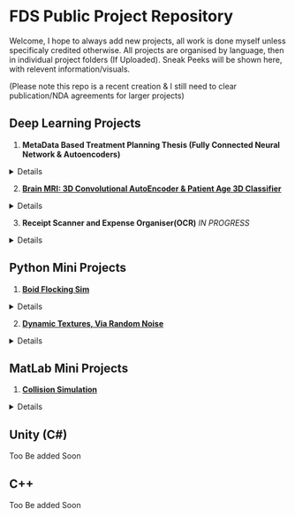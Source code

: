 # FDS Public Project Repository
Welcome, I hope to always add new projects, all work is done myself unless specificaly credited otherwise.
All projects are organised by language, then in individual project folders (If Uploaded).
Sneak Peeks will be shown here, with relevent information/visuals.

(Please note this repo is a recent creation & I still need to clear publication/NDA agreements for larger projects)

## Deep Learning Projects  
1. **MetaData Based Treatment Planning Thesis (Fully Connected Neural Network & Autoencoders)** 
<details>
  <summary>Details</summary>
  This Projects purpose was to create a fully connected neural network to predict treatment sucess based on patient metadata and the respecitive treatment plan that was implemented. Additionaly this model was used to optimise treatments by implementing the network into the existing planning software *MatRad*. The project involved full data aquisition, extraction, standardisation, autoencoding and final model creation and subsequent integration.  
  *Link to Abstract*
</details>
 
2. [**Brain MRI: 3D Convolutional AutoEncoder & Patient Age 3D Classifier**](https://github.com/FDSchaefer/public/tree/master/Deep%20Learning/BRAIN%20MRI)
<details>
  <summary>Details</summary>
  This project involves the collection of healthy brain MRI images with various patient ages. The autoencoder compresses the 3D MRI data to a more manageable form for the Age classifier network. (This is due ot the memory limitations of my GPU). The Convolutional classifier then reads the encoded data, to predict the age of the patient, of whom the MRI was taken. The network was written in Pytorch, with CUDA compatability. The data aquired from: https://www.insight-journal.org/midas/community/view/21
  
</details>   
 
3. **Receipt Scanner and Expense Organiser(OCR)** *IN PROGRESS*
<details>
  <summary>Details</summary>
  The concept behind this project is to implement a OCR for the purposes of reading pictures of reciepts, and extracting the name and price of each item. This would then be tabulated and the items placed into catagories. Giving the user an overview of where and how money is being spent, which items are candidates for bulk buying, etc. Idealy this project would be integrated into an app in a later development stage. 
  
</details>  


## Python Mini Projects
1. [**Boid Flocking Sim**](https://github.com/FDSchaefer/public/tree/master/Python%20Projects/FlockingSim)
<details>
  <summary>Details</summary>
  This project involved the implementation of a simple Boid Flocking simulation, using the 3 laws. Additional GUI additions were added to allow the user to play around with the simulation, including sliders, buttons and menus for all relevent options. 
  
  ![Preview](https://github.com/FDSchaefer/public/blob/master/README/BoidGif.gif)  
  
</details>

2. [**Dynamic Textures, Via Random Noise**](https://github.com/FDSchaefer/public/tree/master/Python%20Projects/DynamicNoise)
<details>
  <summary>Details</summary>
  This project worked on creating dynamic textures via random noise, by layering differnet noise dencities in differnt ways, to allow for a fast yet always unique experience. Works well as a screensaver/background or animated poster. 
  
  ![Preview](https://github.com/FDSchaefer/public/blob/master/README/Noise.gif)  
  
</details>
  
## MatLab Mini Projects
1. [**Collision Simulation**](https://github.com/FDSchaefer/public/tree/master/MatLab%20Projects/TriangleCollision)
<details>
  <summary>Details</summary>
  This project involved the implementation of 2D collision mechanics for randomly placed moving ships. Using the main script one would be able to add or remove the number of ships, and take manual control over the frame updates. 
  
  ![Preview](https://github.com/FDSchaefer/public/blob/master/README/ColliderGif.gif?raw=true)
  
</details>


## Unity (C#)
Too Be added Soon




## C++ 
Too Be added Soon
